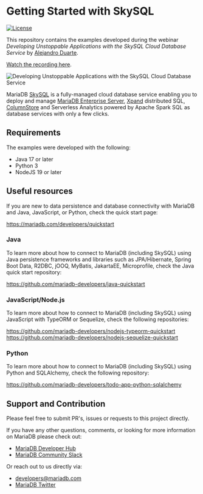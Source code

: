 # Getting Started with SkySQL

[![License](https://img.shields.io/badge/License-MIT-blue.svg?style=plastic)](https://opensource.org/licenses/MIT)

This repository contains the examples developed during the webinar *Developing Unstoppable Applications with the SkySQL Cloud Database Service* by [Alejandro Duarte](https://twitter.com/alejandro_du).

[Watch the recording here](https://go.mariadb.com/23Q2-WBN-GLBL-DBaaS-Developing-Unstoppable-Applications-SkySQL-2023-03-28_Registration-LP.html).

![Developing Unstoppable Applications with the SkySQL Cloud Database Service](https://repository-images.githubusercontent.com/616663439/d4b9efa5-426c-4758-b79c-0541b342415b)

MariaDB [SkySQL](https://mariadb.com/products/skysql/) is a fully-managed cloud database service enabling you to deploy and manage [MariaDB Enterprise Server](https://mariadb.com/products/enterprise/), [Xpand](https://mariadb.com/products/enterprise/xpand/) distributed SQL, [ColumnStore](https://mariadb.com/products/columnstore/) and Serverless Analytics powered by Apache Spark SQL as database services with only a few clicks.


## Requirements

The examples were developed with the following:

 * Java 17 or later
 * Python 3
 * NodeJS 19 or later

## Useful resources

If you are new to data persistence and database connectivity with MariaDB and Java, JavaScript, or Python, check the quick start page:

https://mariadb.com/developers/quickstart

### Java

To learn more about how to connect to MariaDB (including SkySQL) using Java persistence frameworks and libraries such as JPA/Hibernate, Spring Boot Data, R2DBC, jOOQ, MyBatis, JakartaEE, Microprofile, check the Java quick start repository:

https://github.com/mariadb-developers/java-quickstart

### JavaScript/Node.js

To learn more about how to connect to MariaDB (including SkySQL) using JavaScript with TypeORM or Sequelize, check the following repositories:

https://github.com/mariadb-developers/nodejs-typeorm-quickstart
https://github.com/mariadb-developers/nodejs-sequelize-quickstart

### Python

To learn more about how to connect to MariaDB (including SkySQL) using Python and SQLAlchemy, check the following repository:

https://github.com/mariadb-developers/todo-app-python-sqlalchemy

## Support and Contribution

Please feel free to submit PR's, issues or requests to this project
directly.

If you have any other questions, comments, or looking for more information
on MariaDB please check out:

* [MariaDB Developer Hub](https://mariadb.com/developers)
* [MariaDB Community Slack](https://r.mariadb.com/join-community-slack)

Or reach out to us directly via:

* [developers@mariadb.com](mailto:developers@mariadb.com)
* [MariaDB Twitter](https://twitter.com/mariadb)
